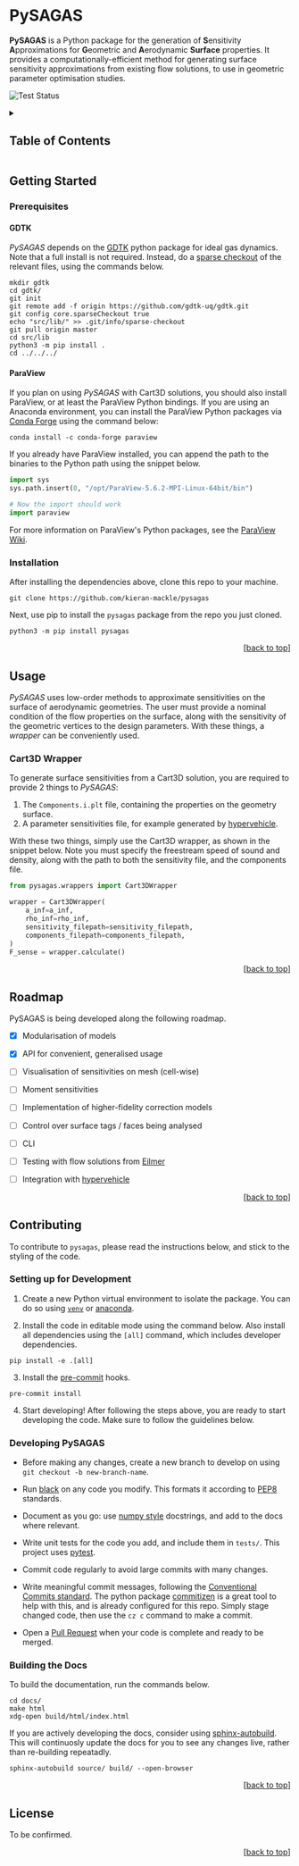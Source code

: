 <a name="readme-top"></a>

# PySAGAS

<!-- start intro -->
**PySAGAS** is a Python package for the generation of **S**ensitivity **A**pproximations
for **G**eometric and **A**erodynamic **Surface** properties.
It provides a computationally-efficient method for generating 
surface sensitivity approximations from existing flow solutions,
to use in geometric parameter optimisation studies.
<!-- end intro -->

<a><img src="https://github.com/0x6080604052/analytics/actions/workflows/tests.yml/badge.svg" alt="Test Status"></a>



<!-- TABLE OF CONTENTS -->
<details>
  <summary><h2>Table of Contents</h2></summary>
  <ol>
    <li>
      <a href="#getting-started">Getting Started</a>
      <ul>
        <li><a href="#prerequisites">Prerequisites</a></li>
        <li><a href="#installation">Installation</a></li>
      </ul>
    </li>
    <li><a href="#usage">Usage</a></li>
    <li><a href="#roadmap">Roadmap</a></li>
    <li><a href="#contributing">Contributing</a></li>
    <li><a href="#license">License</a></li>
  </ol>
</details>



## Getting Started
<!-- start getting started -->

### Prerequisites

#### GDTK
*PySAGAS* depends on the [GDTK](https://github.com/gdtk-uq/gdtk) python 
package for ideal gas dynamics. Note that a full install is 
not required. Instead, do a 
[sparse checkout](https://stackoverflow.com/questions/600079/how-do-i-clone-a-subdirectory-only-of-a-git-repository)
of the relevant files, using the commands below.

```
mkdir gdtk
cd gdtk/
git init
git remote add -f origin https://github.com/gdtk-uq/gdtk.git
git config core.sparseCheckout true
echo "src/lib/" >> .git/info/sparse-checkout
git pull origin master
cd src/lib
python3 -m pip install .
cd ../../../
```

#### ParaView
If you plan on using *PySAGAS* with Cart3D solutions, you should
also install ParaView, or at least the ParaView Python bindings.
If you are using an Anaconda environment, you can install the 
ParaView Python packages via
[Conda Forge](https://anaconda.org/conda-forge/paraview) using 
the command below:

```
conda install -c conda-forge paraview
```

If you already have ParaView installed, you can append the path
to the binaries to the Python path using the snippet below.

```python
import sys
sys.path.insert(0, "/opt/ParaView-5.6.2-MPI-Linux-64bit/bin")

# Now the import should work
import paraview
```

For more information on ParaView's Python packages, see the 
[ParaView Wiki](https://www.paraview.org/Wiki/PvPython_and_PvBatch).


### Installation
After installing the dependencies above, clone this repo to your 
machine.

```
git clone https://github.com/kieran-mackle/pysagas
```

Next, use pip to install the `pysagas` package from the repo you 
just cloned.

```
python3 -m pip install pysagas
```

<!-- end getting started -->

<p align="right">[<a href="#readme-top">back to top</a>]</p>




## Usage

<!-- start usage -->

*PySAGAS* uses low-order methods to approximate sensitivities
on the surface of aerodynamic geometries. The user must provide
a nominal condition of the flow properties on the surface, along
with the sensitivity of the geometric vertices to the design 
parameters. With these things, a *wrapper* can be conveniently 
used.

### Cart3D Wrapper
To generate surface sensitivities from a Cart3D solution, 
you are required to provide 2 things to *PySAGAS*:
1. The `Components.i.plt` file, containing the properties
on the geometry surface.
2. A parameter sensitivities file, for example generated
by [hypervehicle](https://github.com/kieran-mackle/hypervehicle).

With these two things, simply use the Cart3D wrapper, as 
shown in the snippet below. Note you must specify the 
freestream speed of sound and density, along with the path
to both the sensitivity file, and the components file.

```python
from pysagas.wrappers import Cart3DWrapper

wrapper = Cart3DWrapper(
    a_inf=a_inf,
    rho_inf=rho_inf,
    sensitivity_filepath=sensitivity_filepath,
    components_filepath=components_filepath,
)
F_sense = wrapper.calculate()
```


<!-- end usage -->

<p align="right">[<a href="#readme-top">back to top</a>]</p>




## Roadmap

PySAGAS is being developed along the following roadmap.

* [x] Modularisation of models
* [x] API for convenient, generalised usage
* [ ] Visualisation of sensitivities on mesh (cell-wise)
* [ ] Moment sensitivities
* [ ] Implementation of higher-fidelity correction models
* [ ] Control over surface tags / faces being analysed
* [ ] CLI
* [ ] Testing with flow solutions from [Eilmer](https://github.com/gdtk-uq/gdtk)
* [ ] Integration with [hypervehicle](https://github.com/kieran-mackle/hypervehicle)


<p align="right">[<a href="#readme-top">back to top</a>]</p>




## Contributing 

<!-- start contribution guidelines -->

To contribute to `pysagas`, please read the instructions below,
and stick to the styling of the code.

### Setting up for Development

1. Create a new Python virtual environment to isolate the package. You 
can do so using [`venv`](https://docs.python.org/3/library/venv.html) or
[anaconda](https://www.anaconda.com/).

2. Install the code in editable mode using the command below. Also install
all dependencies using the `[all]` command, which includes developer 
dependencies.

```
pip install -e .[all]
```

3. Install the [pre-commit](https://pre-commit.com/) hooks.

```
pre-commit install
```

4. Start developing! After following the steps above, you are ready
to start developing the code. Make sure to follow the guidelines 
below.


### Developing PySAGAS

- Before making any changes, create a new branch to develop on using 
`git checkout -b new-branch-name`.

- Run [black](https://black.readthedocs.io/en/stable/index.html) on any
code you modify. This formats it according to 
[PEP8](https://peps.python.org/pep-0008/) standards.

- Document as you go: use 
[numpy style](https://numpydoc.readthedocs.io/en/latest/format.html) 
docstrings, and add to the docs where relevant.

- Write unit tests for the code you add, and include them in `tests/`. 
This project uses [pytest](https://docs.pytest.org/en/7.2.x/).

- Commit code regularly to avoid large commits with many changes. 

- Write meaningful commit messages, following the 
[Conventional Commits standard](https://www.conventionalcommits.org/en/v1.0.0/).
The python package [commitizen](https://commitizen-tools.github.io/commitizen/)
is a great tool to help with this, and is already configured for this
repo. Simply stage changed code, then use the `cz c` command to make a 
commit.

- Open a [Pull Request](https://github.com/kieran-mackle/pysagas/pulls) 
when your code is complete and ready to be merged.


### Building the Docs
To build the documentation, run the commands below. 

```
cd docs/
make html
xdg-open build/html/index.html
```

If you are actively developing the docs, consider using
[sphinx-autobuild](https://pypi.org/project/sphinx-autobuild/).
This will continuosly update the docs for you to see any changes
live, rather than re-building repeatadly. 

```
sphinx-autobuild source/ build/ --open-browser
```

<!-- end contribution guidelines -->

<p align="right">[<a href="#readme-top">back to top</a>]</p>



## License
To be confirmed.


<p align="right">[<a href="#readme-top">back to top</a>]</p>

